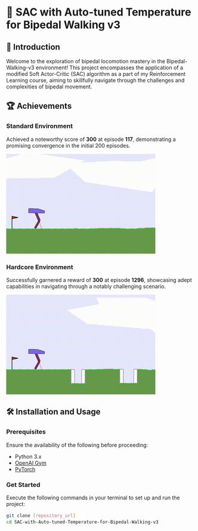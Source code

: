 # 🤖 SAC with Auto-tuned Temperature for Bipedal Walking v3

## 🚀 Introduction

Welcome to the exploration of bipedal locomotion mastery in the Bipedal-Walking-v3 environment! This project encompasses the application of a modified Soft Actor-Critic (SAC) algorithm as a part of my Reinforcement Learning course, aiming to skillfully navigate through the challenges and complexities of bipedal movement.

## 🏆 Achievements 

### Standard Environment
Achieved a noteworthy score of **300** at episode **117**, demonstrating a promising convergence in the initial 200 episodes.

![Standard Environment Bipedal Walker](cvhm34-agent-video,episode=1100,score=324.gif)

### Hardcore Environment
Successfully garnered a reward of **300** at episode **1296**, showcasing adept capabilities in navigating through a notably challenging scenario.

![Hardcore Environment Bipedal Walker](cvhm34-agent-hardcore-video,episode=2160,score=304.gif)

## 🛠 Installation and Usage

### Prerequisites
Ensure the availability of the following before proceeding:

- Python 3.x
- [OpenAI Gym](https://gym.openai.com/)
- [PyTorch](https://pytorch.org/)

### Get Started
Execute the following commands in your terminal to set up and run the project:

```bash
git clone [repository_url]
cd SAC-with-Auto-tuned-Temperature-for-Bipedal-Walking-v3
